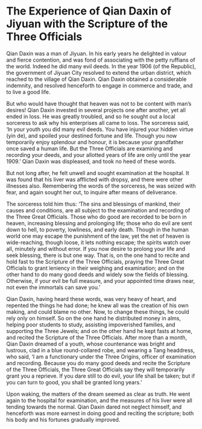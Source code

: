 # The Experience of Qian Daxin of Jiyuan with the Scripture of the Three Officials

Qian Daxin was a man of Jiyuan. In his early years he delighted in valour and fierce contention, and was fond of associating with the petty ruffians of the world. Indeed he did many evil deeds. In the year 1906 (of the Republic), the government of Jiyuan City resolved to extend the urban district, which reached to the village of Qian Daxin. Qian Daxin obtained a considerable indemnity, and resolved henceforth to engage in commerce and trade, and to live a good life.

But who would have thought that heaven was not to be content with man’s desires! Qian Daxin invested in several projects one after another, yet all ended in loss. He was greatly troubled, and so he sought out a local sorceress to ask why his enterprises all came to loss. The sorceress said, ‘In your youth you did many evil deeds. You have injured your hidden virtue (yin de), and spoiled your destined fortune and life. Though you now temporarily enjoy splendour and honour, it is because your grandfather once saved a human life. But the Three Officials are examining and recording your deeds, and your allotted years of life are only until the year 1909.’ Qian Daxin was displeased, and took no heed of these words.

But not long after, he felt unwell and sought examination at the hospital. It was found that his liver was afflicted with dropsy, and there were other illnesses also. Remembering the words of the sorceress, he was seized with fear, and again sought her out, to inquire after means of deliverance.

The sorceress told him thus: ‘The sins and blessings of mankind, their causes and conditions, are all subject to the examination and recording of the Three Great Officials. Those who do good are recorded to be born in heaven, increasing blessing and prolonging life; those who do evil are sent down to hell, to poverty, lowliness, and early death. Though in the human world one may escape the punishment of the law, yet the net of heaven is wide-reaching, though loose, it lets nothing escape; the spirits watch over all, minutely and without error. If you now desire to prolong your life and seek blessing, there is but one way. That is, on the one hand to recite and hold fast to the Scripture of the Three Officials, praying the Three Great Officials to grant leniency in their weighing and examination; and on the other hand to do many good deeds and widely sow the fields of blessing. Otherwise, if your evil be full measure, and your appointed time draws near, not even the immortals can save you.’

Qian Daxin, having heard these words, was very heavy of heart, and repented the things he had done; he knew all was the creation of his own making, and could blame no other. Now, to change these things, he could rely only on himself. So on the one hand he distributed money in alms, helping poor students to study, assisting impoverished families, and supporting the Three Jewels; and on the other hand he kept fasts at home, and recited the Scripture of the Three Officials. After more than a month, Qian Daxin dreamed of a youth, whose countenance was bright and lustrous, clad in a blue round-collared robe, and wearing a Tang headdress, who said, ‘I am a functionary under the Three Origins, officer of examination and recording. Because you do many good deeds and recite the Scripture of the Three Officials, the Three Great Officials say they will temporarily grant you a reprieve. If you dare still to do evil, your life shall be taken; but if you can turn to good, you shall be granted long years.’

Upon waking, the matters of the dream seemed as clear as truth. He went again to the hospital for examination, and the measures of his liver were all tending towards the normal. Qian Daxin dared not neglect himself, and henceforth was more earnest in doing good and reciting the scripture; both his body and his fortunes gradually improved.
